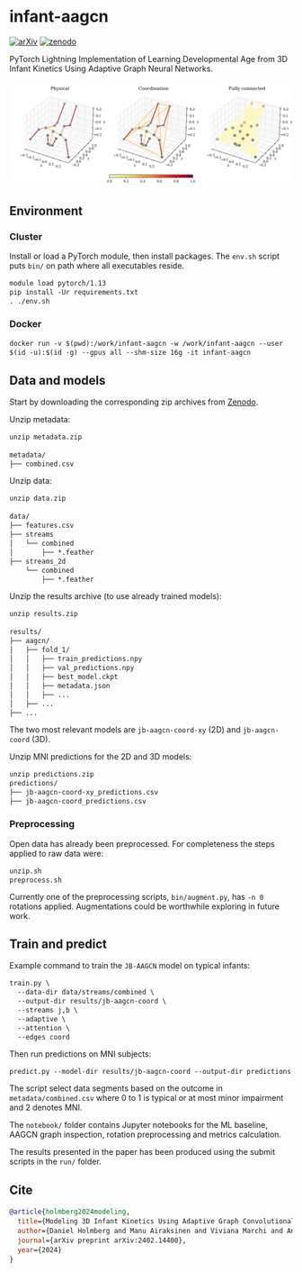 # infant-aagcn

[![arXiv](https://img.shields.io/badge/arXiv-2402.14400-b31b1b.svg)](https://arxiv.org/abs/2402.14400) [![zenodo](https://img.shields.io/badge/zenodo-14269866-green.svg)](https://doi.org/10.5281/zenodo.14269866)

PyTorch Lightning Implementation of Learning Developmental Age from 3D Infant Kinetics Using Adaptive Graph Neural Networks.

<img src="figures/graphs.png" width="700px"/>

## Environment

### Cluster

Install or load a PyTorch module, then install packages. The `env.sh` script puts `bin/` on path where all executables reside.
```
module load pytorch/1.13
pip install -Ur requirements.txt
. ./env.sh
```

### Docker

```
docker run -v $(pwd):/work/infant-aagcn -w /work/infant-aagcn --user $(id -u):$(id -g) --gpus all --shm-size 16g -it infant-aagcn
```

## Data and models

Start by downloading the corresponding zip archives from [Zenodo](https://doi.org/10.5281/zenodo.14269866).

Unzip metadata:
```
unzip metadata.zip

metadata/
├── combined.csv
```

Unzip data:
```
unzip data.zip

data/
├── features.csv
├── streams
│   └── combined
│       ├── *.feather
├── streams_2d
    └── combined
        ├── *.feather
```

Unzip the results archive (to use already trained models):
```
unzip results.zip

results/
├── aagcn/
│   ├── fold_1/
│   │   ├── train_predictions.npy
│   │   ├── val_predictions.npy
│   │   ├── best_model.ckpt
│   │   ├── metadata.json
│   │   ├── ...
│   ├── ...
├── ...
```
The two most relevant models are `jb-aagcn-coord-xy` (2D) and `jb-aagcn-coord` (3D).

Unzip MNI predictions for the 2D and 3D models:
```
unzip predictions.zip
predictions/
├── jb-aagcn-coord-xy_predictions.csv
├── jb-aagcn-coord_predictions.csv
```

### Preprocessing

Open data has already been preprocessed. For completeness the steps applied to raw data were:
```
unzip.sh
preprocess.sh
```
Currently one of the preprocessing scripts, `bin/augment.py`, has `-n 0` rotations applied. Augmentations could be worthwhile exploring in future work.

## Train and predict

Example command to train the `JB-AAGCN` model on typical infants:
```
train.py \
  --data-dir data/streams/combined \
  --output-dir results/jb-aagcn-coord \
  --streams j,b \
  --adaptive \
  --attention \
  --edges coord
```

Then run predictions on MNI subjects:
```
predict.py --model-dir results/jb-aagcn-coord --output-dir predictions
```

The script select data segments based on the outcome in `metadata/combined.csv` where 0 to 1 is typical or at most minor impairment and 2 denotes MNI.

The `notebook/` folder contains Jupyter notebooks for the ML baseline, AAGCN graph inspection, rotation preprocessing and metrics calculation.

The results presented in the paper has been produced using the submit scripts in the `run/` folder.

## Cite

```BibTeX
@article{holmberg2024modeling,
  title={Modeling 3D Infant Kinetics Using Adaptive Graph Convolutional Networks},
  author={Daniel Holmberg and Manu Airaksinen and Viviana Marchi and Andrea Guzzetta and Anna Kivi and Leena Haataja and Sampsa Vanhatalo and Teemu Roos},
  journal={arXiv preprint arXiv:2402.14400},
  year={2024}
}
```
